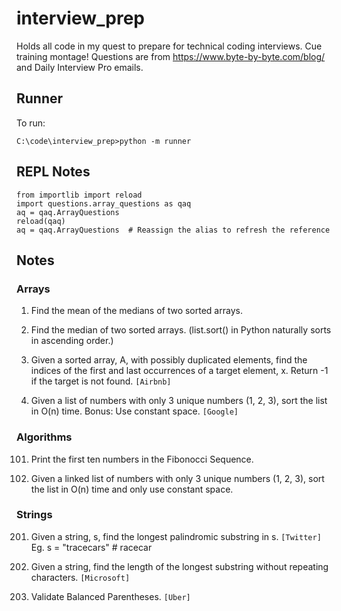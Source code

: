# interview_prep
Holds all code in my quest to prepare for technical coding interviews. Cue training montage!
Questions are from https://www.byte-by-byte.com/blog/ and Daily Interview Pro emails.


## Runner
To run:
```
C:\code\interview_prep>python -m runner
```


## REPL Notes
```
from importlib import reload
import questions.array_questions as qaq
aq = qaq.ArrayQuestions
reload(qaq)
aq = qaq.ArrayQuestions  # Reassign the alias to refresh the reference
```

## Notes
### Arrays
001) Find the mean of the medians of two sorted arrays.

002) Find the median of two sorted arrays. (list.sort() in Python naturally sorts in ascending order.)

003) Given a sorted array, A, with possibly duplicated elements, find the indices of the first and last occurrences of a target element, x. Return -1 if the target is not found. `[Airbnb]`

004) Given a list of numbers with only 3 unique numbers (1, 2, 3), sort the list in O(n) time. Bonus: Use constant space. `[Google]`


### Algorithms
101) Print the first ten numbers in the Fibonocci Sequence.

102) Given a linked list of numbers with only 3 unique numbers (1, 2, 3), sort the list in O(n) time and only use constant space.


### Strings
201) Given a string, s, find the longest palindromic substring in s. `[Twitter]`
Eg. s = "tracecars" # racecar

202) Given a string, find the length of the longest substring without repeating characters. `[Microsoft]`

203) Validate Balanced Parentheses. `[Uber]`
